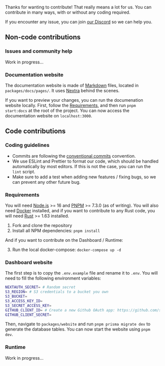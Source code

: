 Thanks for wanting to contribute! That really means a lot for us. You can contribute in many ways, with or without any coding required.

If you encounter any issue, you can join [our Discord](https://discord.lagon.app/) so we can help you.

## Non-code contributions

### Issues and community help

Work in progress...

### Documentation website

The documentation website is made of [Markdown](https://en.wikipedia.org/wiki/Markdown) files, located in `packages/docs/pages/`. It uses [Nextra](https://nextra.vercel.app/) behind the scenes.

If you want to preview your changes, you can run the documenation website locally. First, follow the [Requirements](#requirements), and then run `pnpm start:docs` at the root of the project. You can now access the documentation website on `localhost:3000`.

## Code contributions

### Coding guidelines

- Commits are following the [conventional commits](https://www.conventionalcommits.org/en/v1.0.0/) convention.
- We use ESLint and Prettier to format our code, which should be handled automatically by most editors. If this is not the case, you can run the `lint` script.
- Make sure to add a test when adding new features / fixing bugs, so we can prevent any other future bug.

### Requirements

You will need [Node.js](https://nodejs.org/en/) >= 16 and [PNPM](https://pnpm.io/) >= 7.3.0 (as of writing). You will also need [Docker](https://www.docker.com/) installed, and if you want to contribute to any Rust code, you will need [Rust](https://www.rust-lang.org/) >= 1.63 installed.

1. Fork and clone the repository
2. Install all NPM dependencies: `pnpm install`

And if you want to contribute on the Dashboard / Runtime:

3. Run the local docker-compose: `docker-compose up -d`

### Dashboard website

The first step is to copy the `.env.example` file and rename it to `.env`. You will need to fill the following environment variables:

```bash
NEXTAUTH_SECRET= # Random secret
S3_REGION= # S3 credentials to a bucket you own
S3_BUCKET=
S3_ACCESS_KEY_ID=
S3_SECRET_ACCESS_KEY=
GITHUB_CLIENT_ID= # Create a new Github OAuth app: https://github.com/settings/developers
GITHUB_CLIENT_SECRET=
```

Then, navigate to `packages/website` and run `pnpm prisma migrate dev` to generate the database tables. You can now start the website using `pnpm dev`.

### Runtime

Work in progress...
